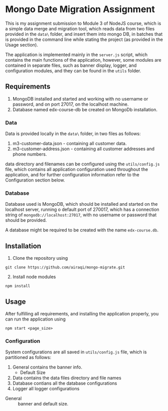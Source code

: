 # Mongo Date Migration Assignment

This is my assignment submission to Module 3 of NodeJS course, which is a simple data merge and migration tool, which reads data from two files provided in the ```data\``` folder, and insert them into mongo DB, in batches that is provided in the command line while stating the project (as provided in the Usage section).

The application is implemented mainly in the ```server.js``` script, which contains the main functions of the application, however, some modules are contained in separate files, such as banner display, logger, and configuration modules, and they can be found in the ```utils``` folder.

## Requirements

1. MongoDB installed and started and working with no username or password, and on port 27017, on the localhost machine.
2. Database named edx-course-db be created on MongoDb installation.

### Data

Data is provided locally in the ```data\``` folder, in two files as follows:

1. m3-customer-data.json - containing all customer data.
2. m3-customer-address.json - containing all customer addresses and phone numbers.

data directory and filenames can be configured using the ```utils/config.js``` file, which contains all application configuration used throughout the application, and for further configuration information refer to the Configuration section below.

### Database

Database used is MongoDB, which should be installed and started on the localhost server, running o default port of 270017, which has a connection string of ```mongodb://localhost:27017```, with no username or password that should be provided.

A database might be required to be created with the name ```edx-course.db```.

## Installation

1. Clone the repository using 

```
git clone https://github.com/airaqi/mongo-migrate.git
```

2. Install node modules
```
npm install
```


## Usage

After fulfilling all requirements, and installing the application properly, you can run the application using 
```
npm start <page_size>
```

### Configuration

System configurations are all saved in ```utils/config.js``` file, which is partitioned as follows:

1. General  contains the banner info.
    * Default Size 
2. Data     contains the data files directory and file names
3. Database contians all the database configurations
4. Logger   all logger configurations 

<dl>
    <DT>General<DD>banner and default size.
</dl>

